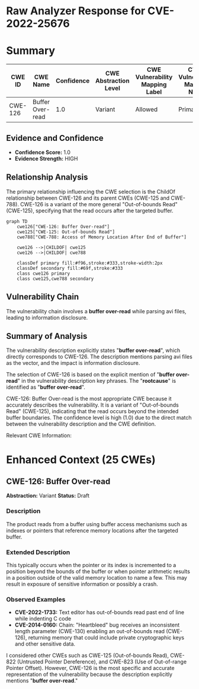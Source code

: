 # Raw Analyzer Response for CVE-2022-25676

# Summary
| CWE ID | CWE Name | Confidence | CWE Abstraction Level | CWE Vulnerability Mapping Label | CWE-Vulnerability Mapping Notes |
|---|---|---|---|---|---|
| CWE-126 | Buffer Over-read | 1.0 | Variant | Allowed | Primary CWE |

## Evidence and Confidence

*   **Confidence Score:** 1.0
*   **Evidence Strength:** HIGH

## Relationship Analysis
The primary relationship influencing the CWE selection is the ChildOf relationship between CWE-126 and its parent CWEs (CWE-125 and CWE-788). CWE-126 is a variant of the more general "Out-of-bounds Read" (CWE-125), specifying that the read occurs after the targeted buffer.

```mermaid
graph TD
    cwe126["CWE-126: Buffer Over-read"]
    cwe125["CWE-125: Out-of-bounds Read"]
    cwe788["CWE-788: Access of Memory Location After End of Buffer"]

    cwe126 -->|CHILDOF| cwe125
    cwe126 -->|CHILDOF| cwe788

    classDef primary fill:#f96,stroke:#333,stroke-width:2px
    classDef secondary fill:#69f,stroke:#333
    class cwe126 primary
    class cwe125,cwe788 secondary
```

## Vulnerability Chain
The vulnerability chain involves a **buffer over-read** while parsing avi files, leading to information disclosure.

## Summary of Analysis
The vulnerability description explicitly states "**buffer over-read**", which directly corresponds to CWE-126. The description mentions parsing avi files as the vector, and the impact is information disclosure.

The selection of CWE-126 is based on the explicit mention of "**buffer over-read**" in the vulnerability description key phrases. The "**rootcause**" is identified as "**buffer over-read**".

CWE-126: Buffer Over-read is the most appropriate CWE because it accurately describes the vulnerability. It is a variant of "Out-of-bounds Read" (CWE-125), indicating that the read occurs beyond the intended buffer boundaries. The confidence level is high (1.0) due to the direct match between the vulnerability description and the CWE definition.

Relevant CWE Information:

# Enhanced Context (25 CWEs)

## CWE-126: Buffer Over-read
**Abstraction:** Variant
**Status:** Draft

### Description
The product reads from a buffer using buffer access mechanisms such as indexes or pointers that reference memory locations after the targeted buffer.

### Extended Description
This typically occurs when the pointer or its index is incremented to a position beyond the bounds of the buffer or when pointer arithmetic results in a position outside of the valid memory location to name a few. This may result in exposure of sensitive information or possibly a crash.

### Observed Examples
- **CVE-2022-1733:** Text editor has out-of-bounds read past end of line while indenting C code
- **CVE-2014-0160:** Chain: "Heartbleed" bug receives an inconsistent length parameter (CWE-130) enabling an out-of-bounds read (CWE-126), returning memory that could include private cryptographic keys and other sensitive data.

I considered other CWEs such as CWE-125 (Out-of-bounds Read), CWE-822 (Untrusted Pointer Dereference), and CWE-823 (Use of Out-of-range Pointer Offset). However, CWE-126 is the most specific and accurate representation of the vulnerability because the description explicitly mentions "**buffer over-read**."